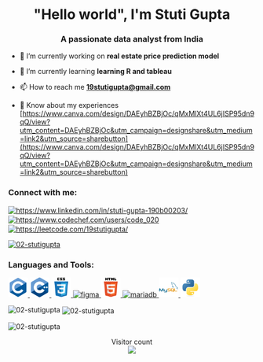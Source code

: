 <h1 align="center">"Hello world",  I'm Stuti Gupta</h1>
<h3 align="center">A passionate data analyst from India</h3>

- 🔭 I’m currently working on **real estate price prediction model**

- 🌱 I’m currently learning **learning R and tableau**

- 📫 How to reach me **19stutigupta@gmail.com**

- 📄 Know about my experiences [https://www.canva.com/design/DAEyhBZBjOc/qMxMlXt4UL6jISP95dn9qQ/view?utm_content=DAEyhBZBjOc&utm_campaign=designshare&utm_medium=link2&utm_source=sharebutton](https://www.canva.com/design/DAEyhBZBjOc/qMxMlXt4UL6jISP95dn9qQ/view?utm_content=DAEyhBZBjOc&utm_campaign=designshare&utm_medium=link2&utm_source=sharebutton)

<h3 align="left">Connect with me:</h3>
<p align="left">
<a href="https://linkedin.com/in/https://www.linkedin.com/in/stuti-gupta-190b00203/" target="blank"><img align="center" src="https://raw.githubusercontent.com/rahuldkjain/github-profile-readme-generator/master/src/images/icons/Social/linked-in-alt.svg" alt="https://www.linkedin.com/in/stuti-gupta-190b00203/" height="30" width="40" /></a>
<a href="https://www.codechef.com/users/https://www.codechef.com/users/code_020" target="blank"><img align="center" src="https://cdn.jsdelivr.net/npm/simple-icons@3.1.0/icons/codechef.svg" alt="https://www.codechef.com/users/code_020" height="30" width="40" /></a>
<a href="https://www.leetcode.com/https://leetcode.com/19stutigupta/" target="blank"><img align="center" src="https://raw.githubusercontent.com/rahuldkjain/github-profile-readme-generator/master/src/images/icons/Social/leet-code.svg" alt="https://leetcode.com/19stutigupta/" height="30" width="40" /></a>
</p>
<p><p align="left"> <a href="https://github.com/ryo-ma/github-profile-trophy"><img src="https://github-profile-trophy.vercel.app/?username=02-stutigupta" alt="02-stutigupta" /></a> </p></p>
<h3 align="left">Languages and Tools:</h3>
<p align="left"> <a href="https://www.cprogramming.com/" target="_blank" rel="noreferrer"> <img src="https://raw.githubusercontent.com/devicons/devicon/master/icons/c/c-original.svg" alt="c" width="40" height="40"/> </a> <a href="https://www.w3schools.com/cpp/" target="_blank" rel="noreferrer"> <img src="https://raw.githubusercontent.com/devicons/devicon/master/icons/cplusplus/cplusplus-original.svg" alt="cplusplus" width="40" height="40"/> </a> <a href="https://www.w3schools.com/css/" target="_blank" rel="noreferrer"> <img src="https://raw.githubusercontent.com/devicons/devicon/master/icons/css3/css3-original-wordmark.svg" alt="css3" width="40" height="40"/> </a> <a href="https://www.figma.com/" target="_blank" rel="noreferrer"> <img src="https://www.vectorlogo.zone/logos/figma/figma-icon.svg" alt="figma" width="40" height="40"/> </a> <a href="https://www.w3.org/html/" target="_blank" rel="noreferrer"> <img src="https://raw.githubusercontent.com/devicons/devicon/master/icons/html5/html5-original-wordmark.svg" alt="html5" width="40" height="40"/> </a> <a href="https://mariadb.org/" target="_blank" rel="noreferrer"> <img src="https://www.vectorlogo.zone/logos/mariadb/mariadb-icon.svg" alt="mariadb" width="40" height="40"/> </a> <a href="https://www.mysql.com/" target="_blank" rel="noreferrer"> <img src="https://raw.githubusercontent.com/devicons/devicon/master/icons/mysql/mysql-original-wordmark.svg" alt="mysql" width="40" height="40"/> </a> <a href="https://www.python.org" target="_blank" rel="noreferrer"> <img src="https://raw.githubusercontent.com/devicons/devicon/master/icons/python/python-original.svg" alt="python" width="40" height="40"/> </a> </p>

<p><img align="left" src="https://github-readme-stats.vercel.app/api/top-langs?username=02-stutigupta&show_icons=true&locale=en&layout=compact" alt="02-stutigupta" /></p>

<p>&nbsp;<img align="center" src="https://github-readme-stats.vercel.app/api?username=02-stutigupta&show_icons=true&locale=en" alt="02-stutigupta" /></p>

<p><img align="center" src="https://github-readme-streak-stats.herokuapp.com/?user=02-stutigupta&" alt="02-stutigupta" /></p>
<p align="center"> 
  Visitor count<br>
  <img src="https://profile-counter.glitch.me/hmarsmello/count.svg" />
